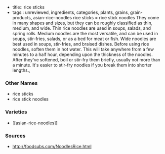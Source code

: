 - title:: rice sticks
- tags:: unreviewed, ingredients, categories, plants, grains, grain-products, asian-rice-noodles
rice sticks = rice stick noodles They come in many shapes and sizes, but they can be roughly classified as thin, medium, and wide. Thin rice noodles are used in soups, salads, and spring rolls. Medium noodles are the most versatile, and can be used in soups, stir-fries, salads, or as a bed for meat or fish. Wide noodles are best used in soups, stir-fries, and braised dishes. Before using rice noodles, soften them in hot water. This will take anywhere from a few minutes to a half hour, depending upon the thickness of the noodles. After they've softened, boil or stir-fry them briefly, usually not more than a minute. It's easier to stir-fry noodles if you break them into shorter lengths.,

### Other Names

* rice sticks
* rice stick noodles

### Varieties

* [[asian-rice-noodles]]

### Sources
* http://foodsubs.com/NoodlesRice.html
